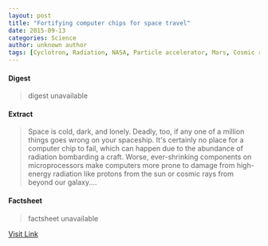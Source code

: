 ```yaml
---
layout: post
title: "Fortifying computer chips for space travel"
date: 2015-09-13
categories: Science
author: unknown author
tags: [Cyclotron, Radiation, NASA, Particle accelerator, Mars, Cosmic ray, Cape Canaveral Air Force Station, Microprocessor, Sun, Coronal mass ejection, Physics, Physical sciences, Spaceflight, Outer space]
---
```



#### Digest
>digest unavailable

#### Extract
>Space is cold, dark, and lonely. Deadly, too, if any one of a million things goes wrong on your spaceship. It's certainly no place for a computer chip to fail, which can happen due to the abundance of radiation bombarding a craft. Worse, ever-shrinking components on microprocessors make computers more prone to damage from high-energy radiation like protons from the sun or cosmic rays from beyond our galaxy....

#### Factsheet
>factsheet unavailable

[Visit Link](http://www.sciencedaily.com/releases/2015/09/150904195347.htm)


